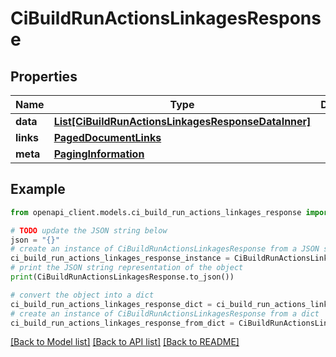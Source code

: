 # CiBuildRunActionsLinkagesResponse


## Properties

Name | Type | Description | Notes
------------ | ------------- | ------------- | -------------
**data** | [**List[CiBuildRunActionsLinkagesResponseDataInner]**](CiBuildRunActionsLinkagesResponseDataInner.md) |  | 
**links** | [**PagedDocumentLinks**](PagedDocumentLinks.md) |  | 
**meta** | [**PagingInformation**](PagingInformation.md) |  | [optional] 

## Example

```python
from openapi_client.models.ci_build_run_actions_linkages_response import CiBuildRunActionsLinkagesResponse

# TODO update the JSON string below
json = "{}"
# create an instance of CiBuildRunActionsLinkagesResponse from a JSON string
ci_build_run_actions_linkages_response_instance = CiBuildRunActionsLinkagesResponse.from_json(json)
# print the JSON string representation of the object
print(CiBuildRunActionsLinkagesResponse.to_json())

# convert the object into a dict
ci_build_run_actions_linkages_response_dict = ci_build_run_actions_linkages_response_instance.to_dict()
# create an instance of CiBuildRunActionsLinkagesResponse from a dict
ci_build_run_actions_linkages_response_from_dict = CiBuildRunActionsLinkagesResponse.from_dict(ci_build_run_actions_linkages_response_dict)
```
[[Back to Model list]](../README.md#documentation-for-models) [[Back to API list]](../README.md#documentation-for-api-endpoints) [[Back to README]](../README.md)


